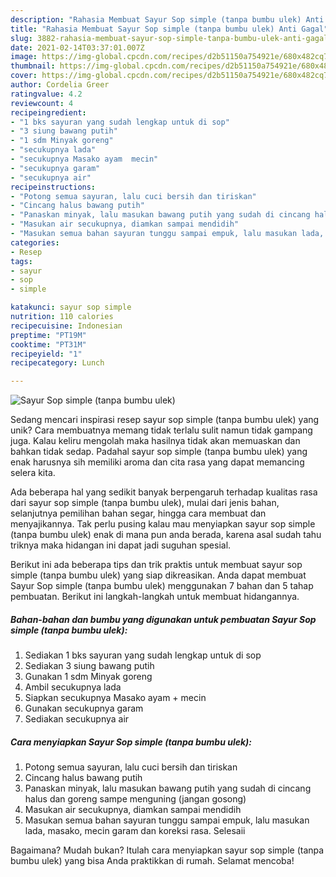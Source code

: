 ```yaml
---
description: "Rahasia Membuat Sayur Sop simple (tanpa bumbu ulek) Anti Gagal"
title: "Rahasia Membuat Sayur Sop simple (tanpa bumbu ulek) Anti Gagal"
slug: 3882-rahasia-membuat-sayur-sop-simple-tanpa-bumbu-ulek-anti-gagal
date: 2021-02-14T03:37:01.007Z
image: https://img-global.cpcdn.com/recipes/d2b51150a754921e/680x482cq70/sayur-sop-simple-tanpa-bumbu-ulek-foto-resep-utama.jpg
thumbnail: https://img-global.cpcdn.com/recipes/d2b51150a754921e/680x482cq70/sayur-sop-simple-tanpa-bumbu-ulek-foto-resep-utama.jpg
cover: https://img-global.cpcdn.com/recipes/d2b51150a754921e/680x482cq70/sayur-sop-simple-tanpa-bumbu-ulek-foto-resep-utama.jpg
author: Cordelia Greer
ratingvalue: 4.2
reviewcount: 4
recipeingredient:
- "1 bks sayuran yang sudah lengkap untuk di sop"
- "3 siung bawang putih"
- "1 sdm Minyak goreng"
- "secukupnya lada"
- "secukupnya Masako ayam  mecin"
- "secukupnya garam"
- "secukupnya air"
recipeinstructions:
- "Potong semua sayuran, lalu cuci bersih dan tiriskan"
- "Cincang halus bawang putih"
- "Panaskan minyak, lalu masukan bawang putih yang sudah di cincang halus dan goreng sampe menguning (jangan gosong)"
- "Masukan air secukupnya, diamkan sampai mendidih"
- "Masukan semua bahan sayuran tunggu sampai empuk, lalu masukan lada, masako, mecin garam dan koreksi rasa. Selesaii"
categories:
- Resep
tags:
- sayur
- sop
- simple

katakunci: sayur sop simple 
nutrition: 110 calories
recipecuisine: Indonesian
preptime: "PT19M"
cooktime: "PT31M"
recipeyield: "1"
recipecategory: Lunch

---
```



![Sayur Sop simple (tanpa bumbu ulek)](https://img-global.cpcdn.com/recipes/d2b51150a754921e/680x482cq70/sayur-sop-simple-tanpa-bumbu-ulek-foto-resep-utama.jpg)

Sedang mencari inspirasi resep sayur sop simple (tanpa bumbu ulek) yang unik? Cara membuatnya memang tidak terlalu sulit namun tidak gampang juga. Kalau keliru mengolah maka hasilnya tidak akan memuaskan dan bahkan tidak sedap. Padahal sayur sop simple (tanpa bumbu ulek) yang enak harusnya sih memiliki aroma dan cita rasa yang dapat memancing selera kita.

Ada beberapa hal yang sedikit banyak berpengaruh terhadap kualitas rasa dari sayur sop simple (tanpa bumbu ulek), mulai dari jenis bahan, selanjutnya pemilihan bahan segar, hingga cara membuat dan menyajikannya. Tak perlu pusing kalau mau menyiapkan sayur sop simple (tanpa bumbu ulek) enak di mana pun anda berada, karena asal sudah tahu triknya maka hidangan ini dapat jadi suguhan spesial.




Berikut ini ada beberapa tips dan trik praktis untuk membuat sayur sop simple (tanpa bumbu ulek) yang siap dikreasikan. Anda dapat membuat Sayur Sop simple (tanpa bumbu ulek) menggunakan 7 bahan dan 5 tahap pembuatan. Berikut ini langkah-langkah untuk membuat hidangannya.

<!--inarticleads1-->

##### Bahan-bahan dan bumbu yang digunakan untuk pembuatan Sayur Sop simple (tanpa bumbu ulek):

1. Sediakan 1 bks sayuran yang sudah lengkap untuk di sop
1. Sediakan 3 siung bawang putih
1. Gunakan 1 sdm Minyak goreng
1. Ambil secukupnya lada
1. Siapkan secukupnya Masako ayam + mecin
1. Gunakan secukupnya garam
1. Sediakan secukupnya air




<!--inarticleads2-->

##### Cara menyiapkan Sayur Sop simple (tanpa bumbu ulek):

1. Potong semua sayuran, lalu cuci bersih dan tiriskan
1. Cincang halus bawang putih
1. Panaskan minyak, lalu masukan bawang putih yang sudah di cincang halus dan goreng sampe menguning (jangan gosong)
1. Masukan air secukupnya, diamkan sampai mendidih
1. Masukan semua bahan sayuran tunggu sampai empuk, lalu masukan lada, masako, mecin garam dan koreksi rasa. Selesaii




Bagaimana? Mudah bukan? Itulah cara menyiapkan sayur sop simple (tanpa bumbu ulek) yang bisa Anda praktikkan di rumah. Selamat mencoba!
